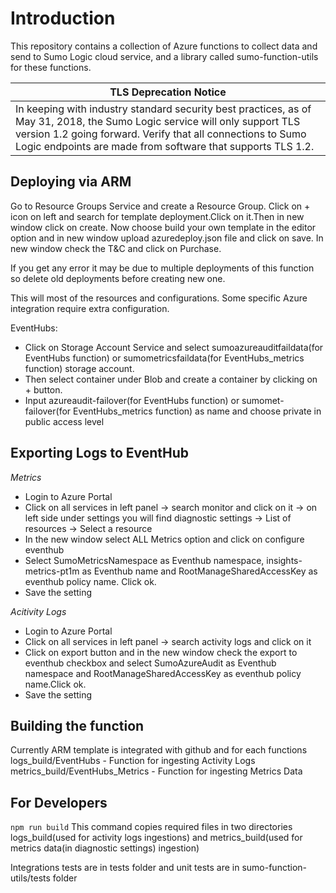 # Introduction
This repository contains a collection of Azure functions to collect data and send to Sumo Logic cloud service, and a library called sumo-function-utils for these functions.

| TLS Deprecation Notice |
| --- |
| In keeping with industry standard security best practices, as of May 31, 2018, the Sumo Logic service will only support TLS version 1.2 going forward. Verify that all connections to Sumo Logic endpoints are made from software that supports TLS 1.2. |

## Deploying via ARM
Go to Resource Groups Service and create a Resource Group.
Click on + icon on left and search for template deployment.Click on it.Then in new window click on create.
Now choose build your own template in the editor option and in new window upload azuredeploy.json file and click on save.
In new window check the T&C and click on Purchase.

If you get any error it may be due to multiple deployments of this function so delete old deployments before creating new one.

This will most of the resources and configurations. Some specific Azure integration require extra configuration.

EventHubs:
*  Click on Storage Account Service and select sumoazureauditfaildata(for EventHubs function) or sumometricsfaildata(for EventHubs_metrics function) storage account.
*  Then select container under Blob and create a container by clicking on + button.
*  Input azureaudit-failover(for EventHubs function) or sumomet-failover(for EventHubs_metrics function) as name and choose private in public access level

## Exporting Logs to EventHub
*Metrics*
* Login to Azure Portal
* Click on all services in left panel -> search monitor and click on it -> on left side under settings you will find diagnostic settings -> List of resources -> Select a resource
* In the new window select ALL Metrics option and click on configure eventhub
* Select SumoMetricsNamespace as Eventhub namespace, insights-metrics-pt1m as Eventhub name and  RootManageSharedAccessKey as eventhub policy name. Click ok.
* Save the setting

*Acitivity Logs*
* Login to Azure Portal
* Click on all services in left panel -> search activity logs and click on it
* Click on export button and in the new window check the export to eventhub checkbox and select SumoAzureAudit as Eventhub namespace and RootManageSharedAccessKey as eventhub policy name.Click ok.
* Save the setting


## Building the function
Currently ARM template is integrated with github and for each functions
logs_build/EventHubs - Function for ingesting Activity Logs
metrics_build/EventHubs_Metrics - Function for ingesting Metrics Data

## For Developers
`npm run build`
This command copies required files in two directories logs_build(used for activity logs ingestions) and metrics_build(used for metrics data(in diagnostic settings) ingestion)

Integrations tests are in tests folder and unit tests are in sumo-function-utils/tests folder

